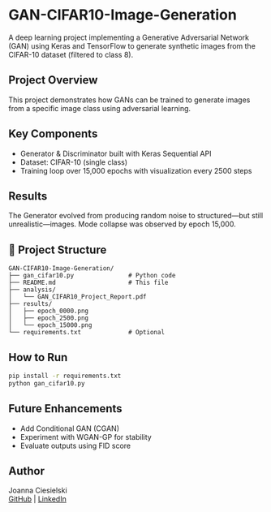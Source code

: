 # GAN-CIFAR10-Image-Generation

A deep learning project implementing a Generative Adversarial Network (GAN) using Keras and TensorFlow to generate synthetic images from the CIFAR-10 dataset (filtered to class 8).

## Project Overview
This project demonstrates how GANs can be trained to generate images from a specific image class using adversarial learning.

## Key Components
- Generator & Discriminator built with Keras Sequential API
- Dataset: CIFAR-10 (single class)
- Training loop over 15,000 epochs with visualization every 2500 steps

## Results
The Generator evolved from producing random noise to structured—but still unrealistic—images. Mode collapse was observed by epoch 15,000.

## 📁 Project Structure
```
GAN-CIFAR10-Image-Generation/
├── gan_cifar10.py               # Python code
├── README.md                    # This file
├── analysis/
│   └── GAN_CIFAR10_Project_Report.pdf
├── results/
│   ├── epoch_0000.png
│   ├── epoch_2500.png
│   └── epoch_15000.png
└── requirements.txt             # Optional
```

## How to Run
```bash
pip install -r requirements.txt
python gan_cifar10.py
```

## Future Enhancements
- Add Conditional GAN (CGAN)
- Experiment with WGAN-GP for stability
- Evaluate outputs using FID score

## Author
Joanna Ciesielski  
[GitHub](https://github.com/joanna-ciesielski) | [LinkedIn](https://linkedin.com/in/joanna-ciesielski)
